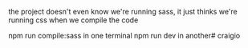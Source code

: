 the project doesn't even know we're running sass, it just thinks we're running css when we compile the code

npm run compile:sass in one terminal
npm run dev in another#   c r a i g i o  
 